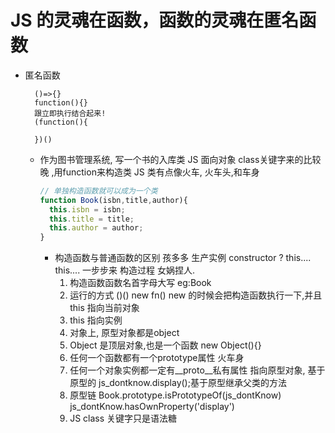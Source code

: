 # JS 的灵魂在函数，函数的灵魂在匿名函数

- 匿名函数
  ```JS
    ()=>{}
    function(){}
    跟立即执行结合起来!
    (function(){

    })()
  ```
  - 作为图书管理系统, 写一个书的入库类
    JS 面向对象 class关键字来的比较晚 ,用function来构造类
    JS 类有点像火车, 火车头,和车身
    ```Javascript
    // 单独构造函数就可以成为一个类
    function Book(isbn,title,author){
      this.isbn = isbn;
      this.title = title;
      this.author = author;
    }
    ```

    - 构造函数与普通函数的区别
      孩多多 生产实例 constructor ?
      this....
      this....
      一步步来  构造过程  女娲捏人.
      1. 构造函数函数名首字母大写  eg:Book
      2. 运行的方式 ()()  new fn()
      new 的时候会把构造函数执行一下,并且this 指向当前对象
      3. this 指向实例
      4. 对象上, 原型对象都是object
      5. Object 是顶层对象,也是一个函数 new Object(){}
      6. 任何一个函数都有一个prototype属性 火车身
      7. 任何一个对象实例都一定有__proto__私有属性
        指向原型对象,  基于原型的
        js_dontknow.display();基于原型继承父类的方法
      8. 原型链
         Book.prototype.isPrototypeOf(js_dontKnow)
         js_dontKnow.hasOwnProperty('display')
      9. JS class 关键字只是语法糖
      

